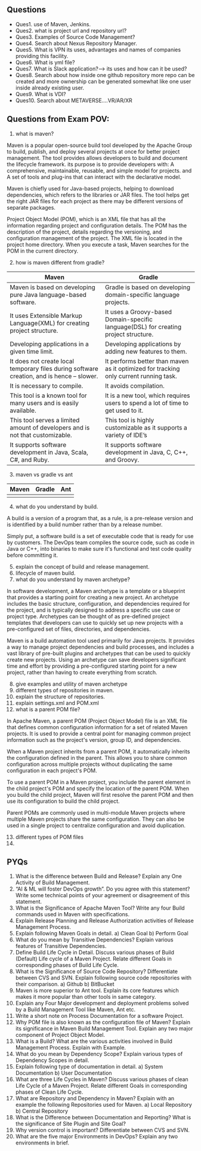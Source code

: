 ## Questions
- Ques1. use of Maven, Jenkins.
- Ques2. what is project url and repository url?
- Ques3. Examples of Source Code Management?
- Ques4. Search about Nexus Repository Manager.
- Ques5. What is VPN its uses, advantages and names of companies providing this facility.
- Ques6. What is yml file?
- Ques7. What is Slack application?--> its uses and how can it be used?
- Ques8. Search about how inside one github repository more repo can be created and more ownership can be generated somewhat like one user inside already existing user.
- Ques9. What is VDI?
- Ques10. Search about METAVERSE....VR/AR/XR


## Questions from Exam POV:
1. what is maven?

Maven is a popular open-source build tool developed by the Apache Group to build, publish, and deploy several projects at once for better project management. The tool provides allows developers to build and document the lifecycle framework. 
its purpose is to provide developers with:
A comprehensive, maintainable, reusable, and simple model for projects. and 
A set of tools and plug-ins that can interact with the declarative model.

Maven is chiefly used for Java-based projects, helping to download dependencies, which refers to the libraries or JAR files. The tool helps get the right JAR files for each project as there may be different versions of separate packages. 

Project Object Model (POM), which is an XML file that has all the information regarding project and configuration details. The POM has the description of the project, details regarding the versioning, and configuration management of the project. The XML file is located in the project home directory. When you execute a task, Maven searches for the POM in the current directory.


2. how is maven different from gradle?

| Maven | Gradle |
| --- | --- |
| Maven is based on developing pure Java language-based software. |Gradle is based on developing domain-specific language projects. |
| It uses Extensible Markup Language(XML) for creating project structure. | It uses a Groovy-based Domain-specific language(DSL) for creating project structure. |
|Developing applications in a given time limit.| Developing applications by adding new features to them.|
|It does not create local temporary files during software creation, and is hence – slower.| It performs better than maven as it optimized for tracking only current running task.|
|	It is necessary to compile.| It avoids compilation.|
|This tool is a known tool for many users and is easily available.| It is a new tool, which requires users to spend a lot of time to get used to it.|
|This tool serves a limited amount of developers and is not that customizable.| This tool is highly customizable as it supports a variety of IDE’s|
|It supports software development in Java, Scala, C#, and Ruby.| It supports software development in Java, C, C++, and Groovy.|

3. maven vs gradle vs ant

| Maven | Gradle | Ant |
| --- | --- | --- |
|  |  |  |

4. what do you understand by build.

A build is a version of a program that, as a rule, is a pre-release version and is identified by a build number rather than by a release number.

Simply put, a software build is a set of executable code that is ready for use by customers. The DevOps team compiles the source code, such as code in Java or C++, into binaries to make sure it's functional and test code quality before committing it.



5. explain the concept of build and release management.
6. lifecycle of maven build.
7. what do you understand by maven archetype?

In software development, a Maven archetype is a template or a blueprint that provides a starting point for creating a new project. An archetype includes the basic structure, configuration, and dependencies required for the project, and is typically designed to address a specific use case or project type. Archetypes can be thought of as pre-defined project templates that developers can use to quickly set up new projects with a pre-configured set of files, directories, and dependencies.

Maven is a build automation tool used primarily for Java projects. It provides a way to manage project dependencies and build processes, and includes a vast library of pre-built plugins and archetypes that can be used to quickly create new projects. Using an archetype can save developers significant time and effort by providing a pre-configured starting point for a new project, rather than having to create everything from scratch.

8. give examples and utility of maven archetype
9. different types of repositories in maven.
10. explain the structure of repositories.
11. explain settings.xml and POM.xml
12. what is a parent POM file?

In Apache Maven, a parent POM (Project Object Model) file is an XML file that defines common configuration information for a set of related Maven projects. It is used to provide a central point for managing common project information such as the project's version, group ID, and dependencies.

When a Maven project inherits from a parent POM, it automatically inherits the configuration defined in the parent. This allows you to share common configuration across multiple projects without duplicating the same configuration in each project's POM.

To use a parent POM in a Maven project, you include the parent element in the child project's POM and specify the location of the parent POM. When you build the child project, Maven will first resolve the parent POM and then use its configuration to build the child project.

Parent POMs are commonly used in multi-module Maven projects where multiple Maven projects share the same configuration. They can also be used in a single project to centralize configuration and avoid duplication.

13. different types of POM files
14. 

## PYQs
1. What is the difference between Build and Release? Explain any One Activity of
Build Management. 
2. “AI & ML will foster DevOps growth”. Do you agree with this statement? Write
some technical points of your agreement or disagreement of this statement. 
3. What is the Significance of Apache Maven Tool? Write any four Build commands
used in Maven with specifications.
4. Explain Release Planning and Release Authorization activities of Release 
Management Process. 
5. Explain following Maven Goals in detail.
a) Clean Goal
b) Perform Goal
6. What do you mean by Transitive Dependencies? Explain various features of 
Transitive Dependencies.
7. Define Build Life Cycle in Detail. Discuss various phases of Build (Default) Life 
cycle of a Maven Project. Relate different Goals in corresponding phases of Build 
Life Cycle. 
8. What is the Significance of Source Code Repository? Differentiate between CVS and
SVN. Explain following source code repositories with their comparison.
a) Github
b) BitBucket
9. Maven is more superior to Ant tool. Explain its core features which makes it more
popular than other tools in same category.
10. Explain any Four Major development and deployment problems solved by a Build
Management Tool like Maven, Ant etc.
11. Write a short note on Process Documentation for a software Project.
12. Why POM file is also known as the configuration file of Maven? Explain its
significance in Maven Build Management Tool. Explain any two major component
of Project Object Model.
13. What is a Build? What are the various activities involved in Build Management 
Process. Explain with Example.
14. What do you mean by Dependency Scope? Explain various types of Dependency 
Scopes in detail.
15. Explain following type of documentation in detail.
a) System Documentation
b) User Documentation
16. What are three Life Cycles in Maven? Discuss various phases of clean Life Cycle of 
a Maven Project. Relate different Goals in corresponding phases of Clean Life 
Cycle. 
17. What are Repository and Dependency in Maven? Explain with an example the 
following Repositories used for Maven.
a) Local Repository
b) Central Repository
18. What is the Difference between Documentation and Reporting? What is the significance 
of Site Plugin and Site Goal?
19. Why version control is important? Differentiate between CVS and SVN.
20. What are the five major Environments in DevOps? Explain any two environments in 
brief.


